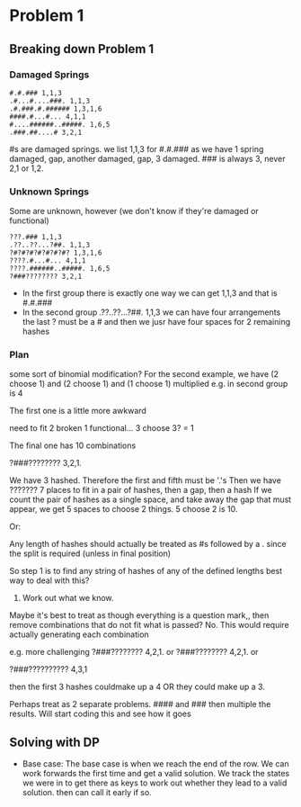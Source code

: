 # Problem 1

## Breaking down Problem 1

### Damaged Springs

```
#.#.### 1,1,3
.#...#....###. 1,1,3
.#.###.#.###### 1,3,1,6
####.#...#... 4,1,1
#....######..#####. 1,6,5
.###.##....# 3,2,1
```

#s are damaged springs. we list 1,1,3 for #.#.### as we have 1 spring damaged, gap, another damaged, gap, 3 damaged. ### is always 3, never 2,1 or 1,2.

### Unknown Springs

Some are unknown, however (we don't know if they're damaged or functional)

```
???.### 1,1,3
.??..??...?##. 1,1,3
?#?#?#?#?#?#?#? 1,3,1,6
????.#...#... 4,1,1
????.######..#####. 1,6,5
?###???????? 3,2,1
```

* In the first group there is exactly one way we can get 1,1,3 and that is #.#.###
* In the second group .??..??...?##. 1,1,3 we can have four arrangements the last ? must be a # and then we jusr have four spaces for 2 remaining hashes


### Plan

some sort of binomial modification? For the second example, we have (2 choose 1) and (2 choose 1) and (1 choose 1) multiplied e.g. in second group is 4

The first one is a little more awkward

need to fit 2 broken 1 functional... 3 choose 3? = 1

The final one has 10 combinations

?###???????? 3,2,1.

We have 3 hashed. Therefore the first and fifth must be '.'s
Then we have ??????? 7 places to fit in a pair of hashes, then a gap, then a hash
If we count the pair of hashes as a single space, and take away the gap that must appear, we get 5 spaces to choose 2 things. 5 choose 2 is 10.

Or:

Any length of hashes should actually be treated as #s followed by a . since the split is required (unless in final position)

So step 1 is to find any string of hashes of any of the defined lengths
best way to deal with this?

1. Work out what we know.

Maybe it's best to treat as though everything is a question mark,, then remove combinations that do not fit what is passed?  No. This would require actually generating each combination

e.g. more challenging ?###???????? 4,2,1. or  ?###???????? 4,2,1. or 

?###?????????? 4,3,1

then the first 3 hashes couldmake up a 4 OR they could make up a 3.

Perhaps treat as 2 separate problems. #### and ### then multiple the results. Will start coding this and see how it goes

## Solving with DP

* Base case: The base case is when we reach the end of the row. We can work forwards the first time and get a valid solution. We track the states we were in to get there as keys to work out whether they lead to a valid solution. then can call it early if so. 